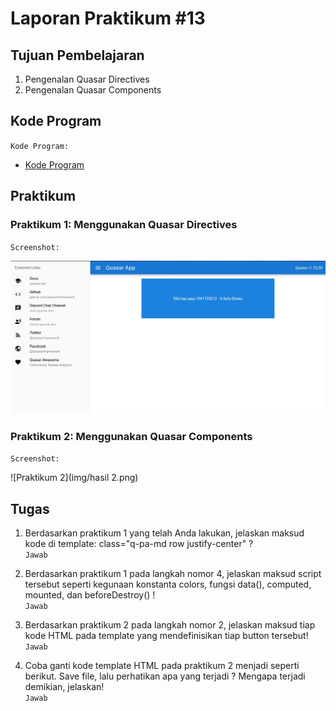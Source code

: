 # Laporan Praktikum #13

## Tujuan Pembelajaran

1. Pengenalan Quasar Directives
2. Pengenalan Quasar Components

## Kode Program

`Kode Program:`

- [Kode Program](../../src/14_quasar_directives_components)

## Praktikum

### Praktikum 1: Menggunakan Quasar Directives

`Screenshot:`

![Praktikum 1](img/hasil_1.JPG)

### Praktikum 2: Menggunakan Quasar Components

`Screenshot:`

![Praktikum 2](img/hasil 2.png)

## Tugas

1. Berdasarkan praktikum 1 yang telah Anda lakukan, jelaskan maksud kode di template: class="q-pa-md row justify-center" ?  
   `Jawab`

2. Berdasarkan praktikum 1 pada langkah nomor 4, jelaskan maksud script tersebut seperti kegunaan konstanta colors, fungsi data(), computed, mounted, dan beforeDestroy() !  
   `Jawab`

3. Berdasarkan praktikum 2 pada langkah nomor 2, jelaskan maksud tiap kode HTML pada template yang mendefinisikan tiap button tersebut!  
   `Jawab`

4. Coba ganti kode template HTML pada praktikum 2 menjadi seperti berikut. Save file, lalu perhatikan apa yang terjadi ? Mengapa terjadi demikian, jelaskan!  
   `Jawab`
